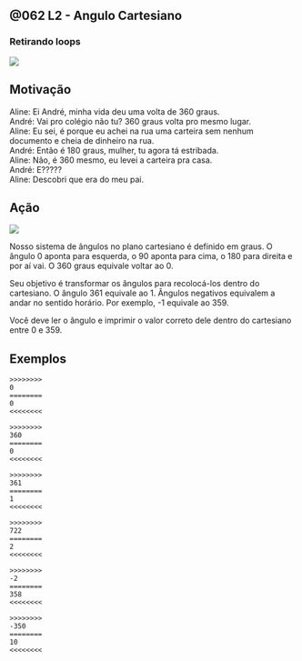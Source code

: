 ## @062 L2 - Angulo Cartesiano
### Retirando loops
[](https://raw.githubusercontent.com/qxcodefup/moodle/master/base/062/solver.c)
![](https://raw.githubusercontent.com/qxcodefup/moodle/master/base/062/__capa.jpg)

## Motivação

Aline: Ei André, minha vida deu uma volta de 360 graus.  
André: Vai pro colégio não tu? 360 graus volta pro mesmo lugar.  
Aline: Eu sei, é porque eu achei na rua uma carteira sem nenhum documento e cheia de dinheiro na rua.  
André: Então é 180 graus, mulher, tu agora tá estribada.  
Aline: Não, é 360 mesmo, eu levei a carteira pra casa.  
André: E?????  
Aline: Descobri que era do meu pai.

## Ação

![](https://raw.githubusercontent.com/qxcodefup/moodle/master/base/062/__angulos.png)

Nosso sistema de ângulos no plano cartesiano é definido em graus. O ângulo 0 aponta para esquerda, o 90 aponta para cima, o 180 para direita e por aí vai. O 360 graus equivale voltar ao 0.  
  
Seu objetivo é transformar os ângulos para recolocá-los dentro do cartesiano. O ângulo 361 equivale ao 1. Ângulos negativos equivalem a andar no sentido horário. Por exemplo, -1 equivale ao 359.  
  
Você deve ler o ângulo e imprimir o valor correto dele dentro do cartesiano entre 0 e 359.

## Exemplos

```
>>>>>>>>
0
========
0
<<<<<<<<

>>>>>>>>
360
========
0
<<<<<<<<

>>>>>>>>
361
========
1
<<<<<<<<

>>>>>>>>
722
========
2
<<<<<<<<

>>>>>>>>
-2
========
358
<<<<<<<<

>>>>>>>>
-350
========
10
<<<<<<<<
```
